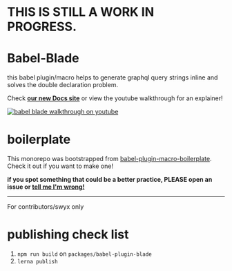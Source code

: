 # THIS IS STILL A WORK IN PROGRESS.

# Babel-Blade

this babel plugin/macro helps to generate graphql query strings inline and solves the double declaration problem.

Check **[our new Docs site](https://babel-blade.netlify.com/)** or view the youtube walkthrough for an explainer!

[![babel blade walkthrough on youtube](https://user-images.githubusercontent.com/6764957/42730215-f92fc024-87bc-11e8-9929-c614710920ee.png)](https://www.youtube.com/watch?v=z9wKcRjNqlw)


# boilerplate

This monorepo was bootstrapped from [babel-plugin-macro-boilerplate](https://github.com/sw-yx/babel-plugin-macro-boilerplate). Check it out if you want to make one!

**if you spot something that could be a better practice, PLEASE open an issue or [tell me I'm wrong!](https://twitter.com/swyx)**

---

For contributors/swyx only

# publishing check list

1. `npm run build` on `packages/babel-plugin-blade`
2. `lerna publish`